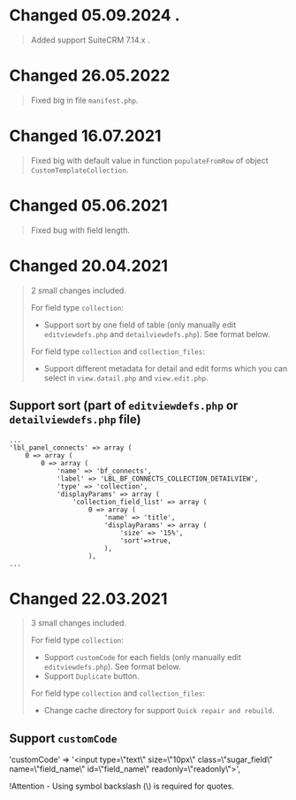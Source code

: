 # Changed 05.09.2024 .
> Added support SuiteCRM 7.14.x .

# Changed 26.05.2022
> Fixed big in file `manifest.php`.

# Changed 16.07.2021
> Fixed big with default value in function `populateFromRow` of object `CustomTemplateCollection`.

# Changed 05.06.2021
> Fixed bug with field length.

# Changed 20.04.2021
>
> 2 small changes included.
>
> For field type `collection`:
> - Support sort by one field of table (only manually edit `editviewdefs.php` and `detailviewdefs.php`). See format below.
>
> For field type `collection` and `collection_files`:
> - Support different metadata for detail and edit forms which you can select in `view.datail.php` and `view.edit.php`.

## Support sort (part of `editviewdefs.php` or `detailviewdefs.php` file)

```
...
'lbl_panel_connects' => array (
    0 => array (
        0 => array (
            'name' => 'bf_connects',
            'label' => 'LBL_BF_CONNECTS_COLLECTION_DETAILVIEW',
            'type' => 'collection',
            'displayParams' => array (
                'collection_field_list' => array (
                    0 => array (
                        'name' => 'title',
                        'displayParams' => array (
                            'size' => '15%',
                            'sort'=>true,
                        ),
                    ),
...
```

# Changed 22.03.2021
>
> 3 small changes included.
>
> For field type `collection`:
> - Support `customCode` for each fields (only manually edit `editviewdefs.php`). See format below.
> - Support `Duplicate` button.
>
> For field type `collection` and `collection_files`:
> - Change cache directory for support `Quick repair and rebuild`.
>

## Support `customCode`

'customCode' => '<input type=\\"text\\" size=\\"10px\\" class=\\"sugar_field\\" name=\\"field_name\\" id=\\"field_name\\" readonly=\\"readonly\\">',

!Attention - Using symbol backslash (\\) is required for quotes.
